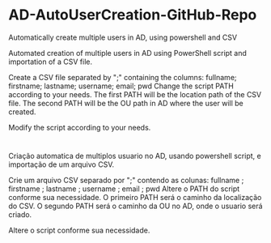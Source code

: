 # AD-AutoUserCreation-GitHub-Repo
Automatically create multiple users in AD, using powershell and CSV

Automated creation of multiple users in AD using PowerShell script and importation of a CSV file.

Create a CSV file separated by ";" containing the columns: fullname; firstname; lastname; username; email; pwd
Change the script PATH according to your needs.
The first PATH will be the location path of the CSV file.
The second PATH will be the OU path in AD where the user will be created.

Modify the script according to your needs.

#
Criação automatica de multiplos usuario no AD, usando powershell script, e importação de um arquivo CSV.

Crie um arquivo CSV separado por ";" contendo as colunas: fullname ; firstname ; lastname ; username ; email ; pwd
Altere o PATH do script conforme sua necessidade. 
O primeiro PATH será o caminho da localização do CSV.
O segundo PATH será o caminho da OU no AD, onde o usuario será criado.

Altere o script conforme sua necessidade.
